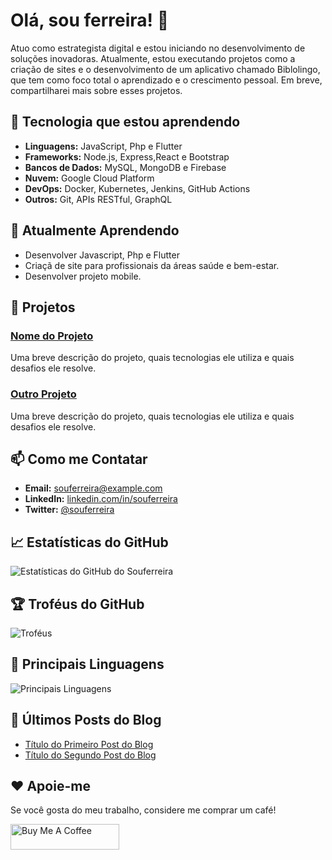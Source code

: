 # Olá, sou ferreira! 👋

Atuo como estrategista digital e estou iniciando no desenvolvimento de soluções inovadoras. Atualmente, estou executando projetos como a criação de sites e o desenvolvimento de um aplicativo chamado Biblolingo, que tem como foco total o aprendizado e o crescimento pessoal. Em breve, compartilharei mais sobre esses projetos.


## 🔧  Tecnologia que estou aprendendo

- **Linguagens:** JavaScript, Php e Flutter
- **Frameworks:** Node.js, Express,React e Bootstrap
- **Bancos de Dados:** MySQL, MongoDB e Firebase
- **Nuvem:** Google Cloud Platform
- **DevOps:** Docker, Kubernetes, Jenkins, GitHub Actions
- **Outros:** Git, APIs RESTful, GraphQL

## 🌱 Atualmente Aprendendo

- Desenvolver Javascript, Php e Flutter
- Criaçã de site para profissionais da áreas saúde e bem-estar.
- Desenvolver projeto mobile.

## 🔭 Projetos

### [Nome do Projeto](https://github.com/Souferreira/project-name)
Uma breve descrição do projeto, quais tecnologias ele utiliza e quais desafios ele resolve.

### [Outro Projeto](https://github.com/Souferreira/another-project)
Uma breve descrição do projeto, quais tecnologias ele utiliza e quais desafios ele resolve.

## 📫 Como me Contatar

- **Email:** souferreira@example.com
- **LinkedIn:** [linkedin.com/in/souferreira](https://linkedin.com/in/souferreira)
- **Twitter:** [@souferreira](https://twitter.com/souferreira)

## 📈 Estatísticas do GitHub

![Estatísticas do GitHub do Souferreira](https://github-readme-stats.vercel.app/api?username=Souferreira&show_icons=true&theme=radical)

## 🏆 Troféus do GitHub

![Troféus](https://github-profile-trophy.vercel.app/?username=Souferreira&theme=radical)

## 🚀 Principais Linguagens

![Principais Linguagens](https://github-readme-stats.vercel.app/api/top-langs/?username=Souferreira&layout=compact&theme=radical)



## 📝 Últimos Posts do Blog

<!-- BLOG-POST-LIST:START -->
- [Título do Primeiro Post do Blog](https://link-to-blog.com/first-blog-post)
- [Título do Segundo Post do Blog](https://link-to-blog.com/second-blog-post)
<!-- BLOG-POST-LIST:END -->

## ❤️ Apoie-me

Se você gosta do meu trabalho, considere me comprar um café!


<a href="https://www.buymeacoffee.com/souferreira" target="_blank"><img src="https://www.buymeacoffee.com/assets/img/custom_images/orange_img.png" alt="Buy Me A Coffee" style="height: 41px !important;width: 174px !important;" ></a>

